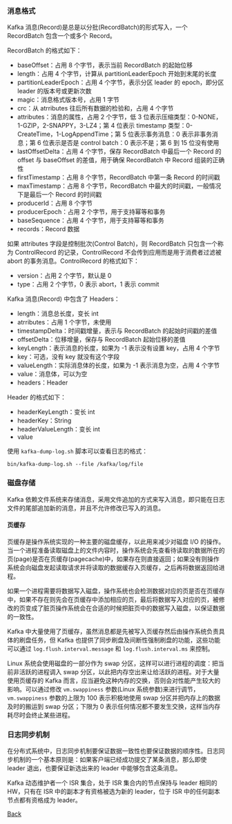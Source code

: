 ### 消息格式
Kafka 消息(Record)是总是以分批(RecordBatch)的形式写入，一个 RecordBatch 包含一个或多个 Record。

RecordBatch 的格式如下：
- baseOffset：占用 8 个字节，表示当前 RecordBatch 的起始位移
- length：占用 4 个字节，计算从 partitionLeaderEpoch 开始到末尾的长度
- partitionLeaderEpoch：占用 4 个字节，表示分区 leader 的 epoch，即分区 leader 的版本号或更新次数
- magic：消息格式版本号，占用 1 字节
- crc：从 atrributes 往后所有数据的检验和，占用 4 个字节
- attributes：消息的属性，占用 2 个字节，低 3 位表示压缩类型：0-NONE，1-GZIP，2-SNAPPY，3-LZ4；第 4 位表示 timestamp 类型：0-CreateTime，1-LogAppendTime；第 5 位表示事务消息：0 表示非事务消息；第 6 位表示是否是 control batch：0 表示不是；第 6 到 15 位没有使用
- lastOffsetDelta：占用 4 个字节，保存 RecordBatch 中最后一个 Record 的 offset 与 baseOffset 的差值，用于确保 RecordBatch 中 Record 组装的正确性
- firstTimestamp：占用 8 个字节，RecordBatch 中第一条 Record 的时间戳
- maxTimestamp：占用 8 个字节，RecordBatch 中最大的时间戳，一般情况下是最后一个 Record 的时间戳
- producerId：占用 8 个字节
- producerEpoch：占用 2 个字节，用于支持幂等和事务
- baseSequence：占用 4 个字节，用于支持幂等和事务
- records：Record 数据

如果 attributes 字段是控制批次(Control Batch)，则 RecordBatch 只包含一个称为 ControlRecord 的记录，ControlRecord 不会传到应用而是用于消费者过滤被 abort 的事务消息。ControlRecord 的格式如下：
- version：占用 2 个字节，默认是 0
- type：占用 2 个字节，0 表示 abort，1 表示 commit

Kafka 消息(Record) 中包含了 Headers：
- length：消息总长度，变长 int 
- atrributes：占用 1 个字节，未使用
- timestampDelta：时间戳增量，表示与 RecordBatch 的起始时间戳的差值
- offsetDelta：位移增量，保存与 RecordBatch 起始位移的差值
- keyLength：表示消息的长度，如果为 -1 表示没有设置 key，占用 4 个字节
- key：可选，没有 key 就没有这个字段
- valueLength：实际消息体的长度，如果为 -1 表示消息为空，占用 4 个字节
- value：消息体，可以为空
- headers：Header

Header 的格式如下：
- headerKeyLength：变长 int
- headerKey：String
- headerValueLength：变长 int
- value

使用 ```kafka-dump-log.sh``` 脚本可以查看日志的格式：
```shell
bin/kafka-dump-log.sh --file /kafka/log/file
```





### 磁盘存储
Kafka 依赖文件系统来存储消息，采用文件追加的方式来写入消息，即只能在日志文件的尾部追加新的消息，并且不允许修改已写入的消息。
#### 页缓存
页缓存是操作系统实现的一种主要的磁盘缓存，以此用来减少对磁盘 I/O 的操作。当一个进程准备读取磁盘上的文件内容时，操作系统会先查看待读取的数据所在的页(page)是否在页缓存(pagecache)中，如果存在则直接返回；如果没有则操作系统会向磁盘发起读取请求并将读取的数据缓存入页缓存，之后再将数据返回给进程。

如果一个进程需要将数据写入磁盘，操作系统也会检测数据对应的页是否在页缓存中，如果不存在则先会在页缓存中添加相应的页，最后将数据写入对应的页，被修改的页变成了脏页操作系统会在合适的时候把脏页中的数据写入磁盘，以保证数据的一致性。

Kafka 中大量使用了页缓存，虽然消息都是先被写入页缓存然后由操作系统负责具体的刷盘任务，但 Kafka 也提供了同步刷盘及间断性强制刷盘的功能，这些功能可以通过 ```log.flush.interval.message``` 和 ```log.flush.interval.ms``` 来控制。

Linux 系统会使用磁盘的一部分作为 swap 分区，这样可以进行进程的调度：把当前非活跃的进程调入 swap 分区，以此把内存空出来让给活跃的进程。对于大量使用页缓存的 Kafka 而言，应当避免这种内存的交换，否则会对性能产生较大的影响。可以通过修改 ```vm.swappiness``` 参数(Linux 系统参数)来进行调节，```vm.swappiness``` 参数的上限为 100 表示积极地使用 swap 分区并把内存上的数据及时的搬运到 swap 分区；下限为 0 表示任何情况都不要发生交换，这样当内存耗尽时会终止某些进程。

### 日志同步机制
在分布式系统中，日志同步机制要保证数据一致性也要保证数据的顺序性。日志同步机制的一个基本原则是：如果客户端已经成功提交了某条消息，那么即使 leader 退出，也要保证新选出来的 leader 中能够包含这条消息。

Kafka 动态维护者一个 ISR 集合，处于 ISR 集合内的节点保持与 leader 相同的 HW，只有在 ISR 中的副本才有资格被选为新的 leader，位于 ISR 中的任何副本节点都有资格成为 leader。


[Back](../)